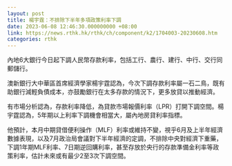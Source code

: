 ```yaml
---
layout: post
title: 楊宇霆：不排除下半年多項政策利率下調
date: 2023-06-08 12:46:30.000000000 +08:00
link: https://news.rthk.hk/rthk/ch/component/k2/1704003-20230608.htm
categories: rthk
---
```


內地6大銀行今日起下調人民幣存款利率，包括工行、農行、建行、中行、交行同郵儲行。

澳新銀行大中華區首席經濟學家楊宇霆認為，今次下調存款利率屬一石二鳥，既有助銀行減輕負債成本，亦鼓勵銀行在太多存款的情況下，更多放貸以推動經濟。

有市場分析認為，存款利率降低，為貸款市場報價利率（LPR）打開下調空間。楊宇霆認為，5年期以上利率下調機會相當大，屬內地房貸利率指標。

他預計，本月中期貸借便利操作（MLF）利率或維持不變，視乎6月及上半年經濟數據表現，以及7月政治局會議對下半年經濟的定調，不排除中央對經濟下重藥，下調1年期MLF利率、7日期逆回購利率，甚至存放於央行的存款準備金利率等政策利率，估計未來或有最少2至3次下調空間。
